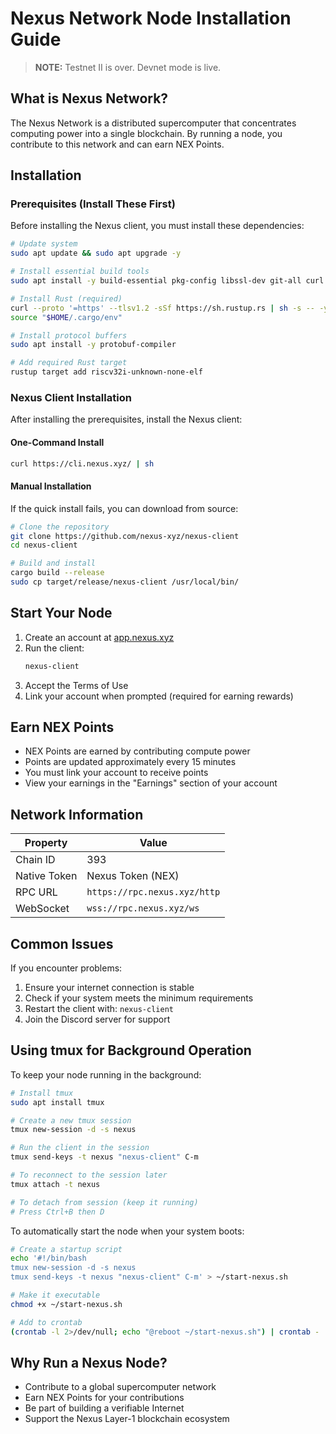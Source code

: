 # Nexus Network Node Installation Guide

> **NOTE:** Testnet II is over. Devnet mode is live.

## What is Nexus Network?

The Nexus Network is a distributed supercomputer that concentrates computing power into a single blockchain. By running a node, you contribute to this network and can earn NEX Points.

## Installation

### Prerequisites (Install These First)

Before installing the Nexus client, you must install these dependencies:

```bash
# Update system
sudo apt update && sudo apt upgrade -y

# Install essential build tools
sudo apt install -y build-essential pkg-config libssl-dev git-all curl nano cmake

# Install Rust (required)
curl --proto '=https' --tlsv1.2 -sSf https://sh.rustup.rs | sh -s -- -y
source "$HOME/.cargo/env"

# Install protocol buffers
sudo apt install -y protobuf-compiler

# Add required Rust target
rustup target add riscv32i-unknown-none-elf
```

### Nexus Client Installation

After installing the prerequisites, install the Nexus client:

#### One-Command Install
```bash
curl https://cli.nexus.xyz/ | sh
```

#### Manual Installation
If the quick install fails, you can download from source:

```bash
# Clone the repository
git clone https://github.com/nexus-xyz/nexus-client
cd nexus-client

# Build and install
cargo build --release
sudo cp target/release/nexus-client /usr/local/bin/
```

## Start Your Node

1. Create an account at [app.nexus.xyz](https://app.nexus.xyz)
2. Run the client:
   ```bash
   nexus-client
   ```
3. Accept the Terms of Use
4. Link your account when prompted (required for earning rewards)

## Earn NEX Points

- NEX Points are earned by contributing compute power
- Points are updated approximately every 15 minutes
- You must link your account to receive points
- View your earnings in the "Earnings" section of your account

## Network Information

| Property | Value |
|----------|-------|
| Chain ID | 393 |
| Native Token | Nexus Token (NEX) |
| RPC URL | `https://rpc.nexus.xyz/http` |
| WebSocket | `wss://rpc.nexus.xyz/ws` |

## Common Issues

If you encounter problems:

1. Ensure your internet connection is stable
2. Check if your system meets the minimum requirements
3. Restart the client with: `nexus-client`
4. Join the Discord server for support

## Using tmux for Background Operation

To keep your node running in the background:

```bash
# Install tmux
sudo apt install tmux

# Create a new tmux session
tmux new-session -d -s nexus

# Run the client in the session
tmux send-keys -t nexus "nexus-client" C-m

# To reconnect to the session later
tmux attach -t nexus

# To detach from session (keep it running)
# Press Ctrl+B then D
```

To automatically start the node when your system boots:

```bash
# Create a startup script
echo '#!/bin/bash
tmux new-session -d -s nexus
tmux send-keys -t nexus "nexus-client" C-m' > ~/start-nexus.sh

# Make it executable
chmod +x ~/start-nexus.sh

# Add to crontab
(crontab -l 2>/dev/null; echo "@reboot ~/start-nexus.sh") | crontab -
```

## Why Run a Nexus Node?

- Contribute to a global supercomputer network
- Earn NEX Points for your contributions
- Be part of building a verifiable Internet
- Support the Nexus Layer-1 blockchain ecosystem
